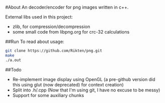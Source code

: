 #About
An decoder/encoder for png images written in c++.

External libs used in this project:
* zlib, for compression/decompression
* some small code from libpng.org for crc-32 calculations

##Run
To read about usage:
```bash
git clone https://github.com/Rikten/png.git
make
./a.out
```

##Todo
* Re-implement image display using OpenGL (a pre-github version did this using glut (now deprecated) for context creation)
* Split into .h/.cpp (Now that I'm using git, I have no excuse to be messy)
* Support for some auxiliary chunks
